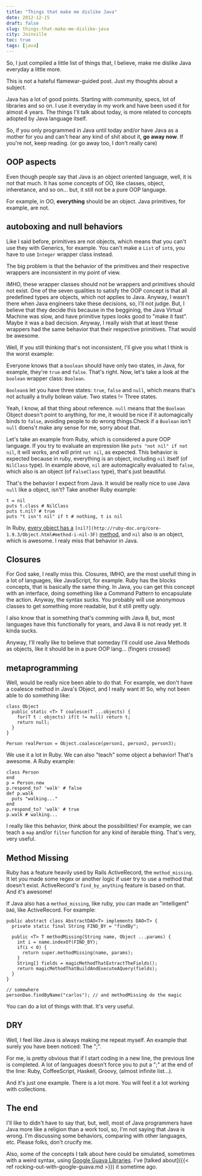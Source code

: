 ```yaml
---
title: "Things that make me dislike Java"
date: 2012-12-15
draft: false
slug: things-that-make-me-dislike-java
city: Joinville
toc: true
tags: [java]
---
```


So, I just compiled a little list of things that, I believe, make me dislike Java everyday a little more.

This is not a hateful flamewar-guided post. Just my thoughts about a subject.

Java has a lot of good points. Starting with community, specs, lot of libraries and so on. I use it everyday in my work and have been used it for almost 4 years. The things I'll talk about today, is more related to concepts adopted by Java language itself.

So, if you only programmed in Java until today and/or have Java as a mother for you and can't hear any kind of shit about it, **go away now**. If you're not, keep reading. (or go away too, I don't really care)

## OOP aspects

Even though people say that Java is an object oriented language, well, it is not that much. It has some concepts of OO, like classes, object, inheretance, and so on... but, it still not be a pure OOP language.

For example, in OO, **everything** should be an object. Java primitives, for example, are not.

## autoboxing and null behaviors

Like I said before, primitives are not objects, which means that you can't use they with Generics, for example. You can't make a `List` of `int`s, you have to use `Integer` wrapper class instead.

The big problem is that the behavior of the primitives and their respective wrappers are inconsistent in my point of view.

IMHO, these wrapper classes should not be wrappers and primitives should not exist. One of the seven qualities to satisfy the OOP concept is that all predefined types are objects, which not applies to Java. Anyway, I wasn't there when Java engineers take these decisions, so, I'll not judge. But, I believe that they decide this because in the beggining, the Java Virtual Machine was slow, and have primitive types looks good to "make it fast". Maybe it was a bad decision. Anyway, I really wish that at least these wrappers had the same behavior that their respective primitives. That would be awesome.

Well, If you still thinking that's not inconsistent, I'll give you what I think is the worst example:

Everyone knows that a `boolean` should have only two states, in Java, for example, they're `true` and `false`. That's right. Now, let's take a look at the `boolean` wrapper class: `Boolean`.

`Boolean`s let you have three states: `true`, `false` and `null`, which means that's not actually a trully bolean value. Two states != Three states.

Yeah, I know, all that thing about reference. `null` means that the `Boolean` Object doesn't point to anything, for me, it would be nice if it automagically binds to `false`, avoiding people to do wrong things.Check if a `Boolean` isn't `null` doens't make any sense for me, sorry about that.

Let's take an example from Ruby, which is considered a pure OOP language. If you try to evaluate an expression like `puts "not nil" if not nil`, it will works, and will print `not nil`, as expected. This behavior is expected because in ruby, everything is an object, including `nil` itself (of `NilClass` type). In example above, `nil` are automagically evaluated to `false`, which also is an object (of `FalseClass` type), that's just beautiful.

That's the behavior I expect from Java. It would be really nice to use Java `null` like a object, isn't? Take another Ruby example:

```
t = nil
puts t.class # NilClass
puts t.nil? # true
puts "t isn't nil" if t # nothing, t is nil
```

In Ruby, [every object has a](http://ruby-doc.org/core-1.9.3/Object.html#method-i-nil-3F) `[nil?](http://ruby-doc.org/core-1.9.3/Object.html#method-i-nil-3F)` [method](http://ruby-doc.org/core-1.9.3/Object.html#method-i-nil-3F), and `nil` also is an object, which is awesome. I realy miss that behavior in Java.

## Closures

For God sake, I really miss this. Closures, IMHO, are the most usefull thing in a lot of languages, like JavaScript, for example. Ruby has the blocks concepts, that is basically the same thing. In Java, you can get this concept with an interface, doing something like a Command Pattern to encapsulate the action. Anyway, the syntax sucks. You probably will use anonymous classes to get something more readable, but it still pretty ugly.

I also know that is something that's comming with Java 8, but, most languages have this functionally for years, and Java 8 is not ready yet. It kinda sucks.

Anyway, I'll really like to believe that someday I'll could use Java Methods as objects, like it should be in a pure OOP lang... (fingers crossed)

## metaprogramming

Well, would be really nice been able to do that. For example, we don't have a coalesce method in Java's Object, and I really want it! So, why not been able to do something like:

```
class Object
  public static <T> T coalesce(T ...objects) {
    for(T t : objects) if(t != null) return t;
    return null;
  }
}

Person realPerson = Object.coalesce(person1, person2, person3);
```

We use it a lot in Ruby. We can also "teach" some object a behavior! That's awesome. A Ruby example:

```
class Person
end
p = Person.new
p.respond_to? 'walk' # false
def p.walk
  puts "walking..."
end
p.respond_to? 'walk' # true
p.walk # walking...
```

I really like this behavior, think about the possibilities! For example, we can teach a `map` and/or `filter` function for any kind of iterable thing. That's very, very useful.

## Method Missing

Ruby has a feature heavily used by Rails ActiveRecord, the `method_missing`. It let you made some regex or another logic if user try to use a method that doesn't exist. ActiveRecord's `find_by_anything` feature is based on that. And it's awesome!

If Java also has a `method_missing`, like ruby, you can made an "intelligent" `DAO`, like ActiveRecord. For example:

```
public abstract class AbstractDAO<T> implements DAO<T> {
  private static final String FIND_BY = "findBy";

  public <T> T methodMissing(String name, Object ...params) {
    int i = name.indexOf(FIND_BY);
    if(i < 0) {
      return super.methodMissing(name, params);
    }
    String[] fields = magicMethodThatExtractTheFields();
    return magicMethodThatBuildAndExecuteAQuery(fields);
  }
}

// somewhere
personDao.findByName("carlos"); // and methodMissing do the magic
```

You can do a lot of things with that. It's very useful.

## DRY

Well, I feel like Java is always making me repeat myself. An example that surely you have been noticed: The ";".

For me, is pretty obvious that if I start coding in a new line, the previous line is completed. A lot of languages doesn't force you to put a ";" at the end of the line: Ruby, CoffeeScript, Haskell, Groovy, (almost infinite list...).

And it's just one example. There is a lot more. You will feel it a lot working with collections.

## The end

I'll like to didn't have to say that, but, well, most of Java programmers have Java more like a religion than a work tool, so, I'm not saying that Java is wrong. I'm discussing some behaviors, comparing with other languages, etc. Please folks, don't crucify me.

Also, some of the concepts I talk about here could be simulated, sometimes with a weird syntax, using [Google Guava Libraries](http://code.google.com/p/guava-libraries/). I've [talked about]({{< ref rocking-out-with-google-guava.md >}}) it sometime ago.
